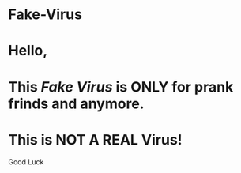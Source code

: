 # Fake-Virus

# Hello,

# This *Fake Virus* is ONLY for prank frinds and anymore.
# This is NOT A REAL Virus!

Good Luck
